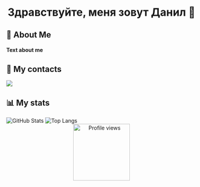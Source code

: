 <h1 align="center">Здравствуйте, меня зовут Данил 👋</h1>
<h4 align="left">
  
</h4>
 <h2>💫 About Me</h2>
<h4> 
  Text about me
</h4><div align="left"> 
  
<h2>📱 My contacts</h2>
  <a href="https://t.me/dengasbobster">
    <img src="https://img.shields.io/badge/Telegram-2CA5E0?style=for-the-badge&logo=telegram&logoColor=white"/>
    
  </a>


## 📊 My stats
<picture>
  <!-- Для тёмной темы -->
  <source
    srcset="https://github-readme-stats.vercel.app/api?username=dengas&theme=tokyonight&show_icons=true"
    media="(prefers-color-scheme: dark)"
  />
  <!-- Для светлой темы -->
  <source
    srcset="https://github-readme-stats.vercel.app/api?username=dengas&show_icons=true"
    media="(prefers-color-scheme: light), (prefers-color-scheme: no-preference)"
  />
  <!-- Изображение по умолчанию -->
  <img src="https://github-readme-stats.vercel.app/api?username=dengas&show_icons=true" alt="GitHub Stats" />
</picture>
<picture>
  <!-- Для тёмной темы -->
  <source
    srcset="https://github-readme-stats.vercel.app/api/top-langs/?username=dengas&layout=compact&theme=tokyonight"
    media="(prefers-color-scheme: dark)"
  />
  <!-- Для светлой темы -->
  <source
    srcset="https://github-readme-stats.vercel.app/api/top-langs/?username=dengas&layout=compact"
    media="(prefers-color-scheme: light), (prefers-color-scheme: no-preference)"
  />
  <!-- Изображение по умолчанию -->
  <img src="https://github-readme-stats.vercel.app/api/top-langs/?username=dengas&layout=compact" alt="Top Langs" />
</picture>


 <div align="center">
<a href="https://github.com/dengas">
  <img width="150px" 
       src="https://komarev.com/ghpvc/?username=dengas&label=Profile%20views&color=318CE7&style=for-the-badge" 
       alt="Profile views" /></a>
<a href="https://api.github-star-counter.workers.dev/user/dengas"></a>
 </div>







<!--
🌱 I am currently working on and developing my programming skills.
🔭 I worked on .Net Framework and Hands on experience in Full Stack.
💬 Ask me about Microsoft .Net framework, Full Stack Development, Python.
⚡ Interest in Artifical Intelligence, Machine Learning, Deep Learning, Data Science, Automation, BlockChain development.
✨ I only like perfection.
-->
